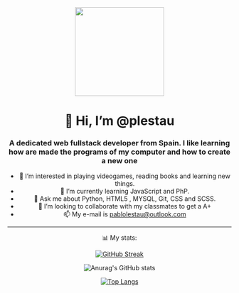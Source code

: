 <div id="header" align="center">
  <img src="https://media.giphy.com/media/XreQmk7ETCak0/giphy.gif" width="200" />
  <h1 align="center">👋 Hi, I’m @plestau</h1>
  <h3 align="center"> A dedicated web fullstack developer from Spain. I like learning how are made the programs of my computer and how to create a new one</h3>

- 👀 I’m interested in playing videogames, reading books and learning new things.
- 🌱 I’m currently learning JavaScript and PhP.
- 💬 Ask me about Python, HTML5 , MYSQL, Git, CSS and SCSS.
- 💞️ I’m looking to collaborate with my classmates to get a A+
- 📫 My e-mail is pablolestau@outlook.com
   
----
  📊 My stats:
  
  [![GitHub Streak](https://github-readme-streak-stats.herokuapp.com?user=plestau&theme=tokyonight&hide_border=true&date_format=j%20M%5B%20Y%5D)](https://git.io/streak-stats)
  
  ![Anurag's GitHub stats](https://github-readme-stats.vercel.app/api?username=plestau&show_icons=true&theme=tokyonight)
  
  [![Top Langs](https://github-readme-stats.vercel.app/api/top-langs/?username=plestau&theme=tokyonight&layout=compact)](https://github.com/anuraghazra/github-readme-stats)
  
<!---
plestau/plestau is a ✨ special ✨ repository because its `README.md` (this file) appears on your GitHub profile.
You can click the Preview link to take a look at your changes.
--->
